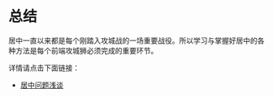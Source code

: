 # 总结
居中一直以来都是每个刚踏入攻城战的一场重要战役。所以学习与掌握好居中的各种方法是每个前端攻城狮必须完成的重要环节。

详情请点击下面链接：

- [居中问题浅谈](http://mrzzchao.github.io/2016/03/16/%E5%B1%85%E4%B8%AD%E9%97%AE%E9%A2%98%E6%B5%85%E8%B0%88/)
